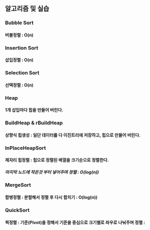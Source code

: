 ## 알고리즘 및 실습

### Bubble Sort
#### 버블정렬 : O(n)
 
### Insertion Sort
#### 삽입정렬 : O(n)
 
### Selection Sort
#### 선택정렬 : O(n)
 
 
 
### Heap
#### 1개 삽입마다 힙을 만들어 버린다.
 
### BuildHeap & rBuildHeap
#### 상향식 힙생성 : 일단 데이터를 다 이진트리에 저장하고, 힙으로 만들어 버린다.
 
### InPlaceHeapSort
#### 제자리 힙정렬 : 힙으로 정렬된 배열을 크기순으로 정렬한다.
##### 마지막 노드에 작은것 부터 넣어주며 정렬 : O(log(n))
 
 
 
### MergeSort
#### 합병정렬 : 분할해서 정렬 후 다시 합치기 : O(log(n))
 
### QuickSort
#### 퀵정렬 : 기준(Pivot)을 정해서 기준을 중심으로 크기별로 좌우로 나눠주며 정렬 : 
 
 
